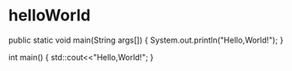 # helloWorld
public static void main(String args[]) {
  System.out.println("Hello,World!");
}

int main() {
  std::cout<<"Hello,World!";
}
